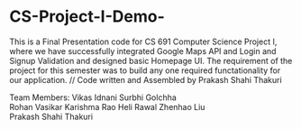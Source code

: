 # CS-Project-I-Demo-

This is a Final Presentation code for CS 691 Computer Science Project I,
where we have successfully integrated Google Maps API and Login and Signup Validation and designed basic Homepage UI.
The requirement of the project for this semester was to build any one required functationality for our application. 
// Code written and Assembled by Prakash Shahi Thakuri  



Team Members: 
Vikas Idnani 
Surbhi Golchha  
Rohan Vasikar 
Karishma Rao 
Heli Rawal 
Zhenhao Liu  
Prakash Shahi Thakuri

